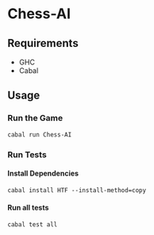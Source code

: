 # Chess-AI

## Requirements

* GHC
* Cabal

## Usage

### Run the Game

```
cabal run Chess-AI
```

### Run Tests

#### Install Dependencies

```
cabal install HTF --install-method=copy
```

#### Run all tests

```
cabal test all
```
